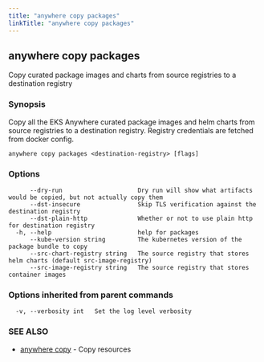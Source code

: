 ```yaml
---
title: "anywhere copy packages"
linkTitle: "anywhere copy packages"
---
```


## anywhere copy packages

Copy curated package images and charts from source registries to a destination registry

### Synopsis

Copy all the EKS Anywhere curated package images and helm charts from source registries to a destination registry. Registry credentials are fetched from docker config.

```
anywhere copy packages <destination-registry> [flags]
```

### Options

```
      --dry-run                     Dry run will show what artifacts would be copied, but not actually copy them
      --dst-insecure                Skip TLS verification against the destination registry
      --dst-plain-http              Whether or not to use plain http for destination registry
  -h, --help                        help for packages
      --kube-version string         The kubernetes version of the package bundle to copy
      --src-chart-registry string   The source registry that stores helm charts (default src-image-registry)
      --src-image-registry string   The source registry that stores container images
```

### Options inherited from parent commands

```
  -v, --verbosity int   Set the log level verbosity
```

### SEE ALSO

* [anywhere copy](../anywhere_copy/)	 - Copy resources

